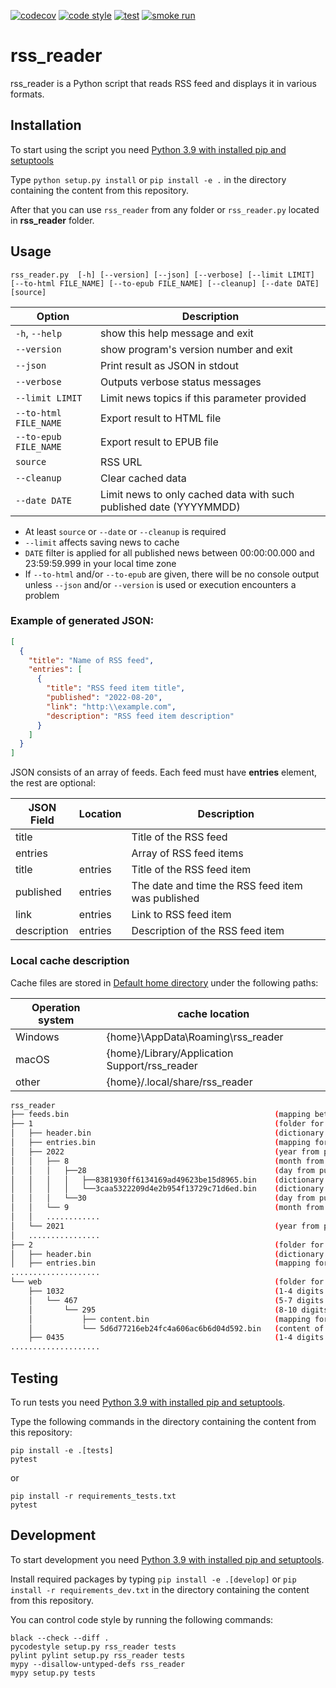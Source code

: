 [![codecov](https://codecov.io/gh/DiPal2/test_rss/branch/main/graph/badge.svg?token=PRS5R979VI)](https://codecov.io/gh/DiPal2/test_rss)
[![code style](https://github.com/DiPal2/test_rss/actions/workflows/code_style.yml/badge.svg)](https://github.com/DiPal2/test_rss/actions/workflows/code_style.yml)
[![test](https://github.com/DiPal2/test_rss/actions/workflows/test.yml/badge.svg)](https://github.com/DiPal2/test_rss/actions/workflows/test.yml)
[![smoke run](https://github.com/DiPal2/test_rss/actions/workflows/smoke_run.yml/badge.svg)](https://github.com/DiPal2/test_rss/actions/workflows/smoke_run.yml)

# rss_reader

rss_reader is a Python script that reads RSS feed and displays it in various formats.

## Installation

To start using the script you need [Python 3.9 with installed pip and setuptools](https://www.python.org/downloads/)

Type `python setup.py install` or `pip install -e .` in the directory containing the content from this repository.

After that you can use `rss_reader` from any folder or `rss_reader.py` located in **rss_reader** folder.

## Usage

`rss_reader.py  [-h] [--version] [--json] [--verbose] [--limit LIMIT] [--to-html FILE_NAME] [--to-epub FILE_NAME] [--cleanup] [--date DATE] [source]`

| Option                | Description                                                        |
|-----------------------|--------------------------------------------------------------------|
| `-h`, `--help`        | show this help message and exit                                    |
| `--version`           | show program's version number and exit                             |
| `--json`              | Print result as JSON in stdout                                     |
| `--verbose`           | Outputs verbose status messages                                    |
| `--limit LIMIT`       | Limit news topics if this parameter provided                       |
| `--to-html FILE_NAME` | Export result to HTML file                                         |
| `--to-epub FILE_NAME` | Export result to EPUB file                                         |
| `source`              | RSS URL                                                            |
| `--cleanup`           | Clear cached data                                                  |
| `--date DATE`         | Limit news to only cached data with such published date (YYYYMMDD) |

* At least `source` or `--date` or `--cleanup` is required
* `--limit` affects saving news to cache
* `DATE` filter is applied for all published news between 00:00:00.000 and 23:59:59.999 in your local time zone
* If `--to-html` and/or `--to-epub` are given, there will be no console output unless `--json` and/or `--version` is used or execution encounters a problem

### Example of generated JSON:
```json
[
  {
    "title": "Name of RSS feed",
    "entries": [
      {
        "title": "RSS feed item title",
        "published": "2022-08-20",
        "link": "http:\\example.com",
        "description": "RSS feed item description"
      }
    ]
  }
]
```
JSON consists of an array of feeds. Each feed must have **entries** element, the rest are optional:

| JSON Field  | Location | Description                                       |
|-------------|----------|---------------------------------------------------|
| title       |          | Title of the RSS feed                             |
| entries     |          | Array of RSS feed items                           |
| title       | entries  | Title of the RSS feed item                        |
| published   | entries  | The date and time the RSS feed item was published |
| link        | entries  | Link to RSS feed item                             |
| description | entries  | Description of the RSS feed item                  |

### Local cache description

Cache files are stored in [Default home directory](https://en.wikipedia.org/wiki/Home_directory#Default_home_directory_per_operating_system) under the following paths:

| Operation system | cache location                                |
|------------------|-----------------------------------------------|
| Windows          | {home}\AppData\Roaming\rss_reader             |
| macOS            | {home}/Library/Application Support/rss_reader |
| other            | {home}/.local/share/rss_reader                |

```bash
rss_reader
├── feeds.bin                                              (mapping between url and local folder)
├── 1                                                      (folder for 1st loaded feed)
│   ├── header.bin                                         (dictionary for feed header information)
│   ├── entries.bin                                        (mapping for feed entry(guid, published_date_with_timezone, file_name_with_entry_dictionary))
│   ├── 2022                                               (year from published_date_with_timezone)
│   │   ├── 8                                              (month from published_date_with_timezone)
│   │   │   ├──28                                          (day from published_date_with_timezone)
│   │   │   │   ├──8381930ff6134169ad49623be15d8965.bin    (dictionary for 1st feed entry information that was published 2022-08-28)
│   │   │   │   └──3caa5322209d4e2b954f13729c71d6ed.bin    (dictionary for 2nd feed entry information that was published 2022-08-28)
│   │   │   └──30                                          (day from published_date_with_timezone)
│   │   └── 9                                              (month from published_date_with_timezone)
│   │   ............
│   └── 2021                                               (year from published_date_with_timezone)
│   ................
├── 2                                                      (folder for 2nd loaded feed)
│   ├── header.bin                                         (dictionary for feed header information)
│   ├── entries.bin                                        (mapping for feed entry(guid, published_date_with_timezone, file_name_with_entry_dictionary))
....................
└── web                                                    (folder for storing web images loaded for EPUB export)
    ├── 1032                                               (1-4 digits from hashed function appplied on 1st web image URL)
    │   └── 467                                            (5-7 digits from hashed function appplied on 1st web image URL)
    │       └── 295                                        (8-10 digits from hashed function appplied on 1st web image URL)
    │           ├── content.bin                            (mapping for hashed URL (local_file_name, cache_expiration, content_type))
    │           └── 5d6d77216eb24fc4a606ac6b6d04d592.bin   (content of 1st web image URL)
    ├── 0435                                               (1-4 digits from hashed function appplied on 2nd web image URL)
....................
```

## Testing

To run tests you need [Python 3.9 with installed pip and setuptools](https://www.python.org/downloads/).

Type the following commands in the directory containing the content from this repository:
```shell
pip install -e .[tests]
pytest
```
or
```shell
pip install -r requirements_tests.txt
pytest
```


## Development

To start development you need [Python 3.9 with installed pip and setuptools](https://www.python.org/downloads/).

Install required packages by typing `pip install -e .[develop]` or `pip install -r requirements_dev.txt` in the directory containing the content from this repository.

You can control code style by running the following commands:
```shell
black --check --diff .
pycodestyle setup.py rss_reader tests
pylint pylint setup.py rss_reader tests
mypy --disallow-untyped-defs rss_reader
mypy setup.py tests
```

